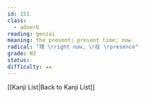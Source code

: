 ```yaml
---
id: 151
class:
  - adverb
reading: genzai
meaning: the present; present time; now
radical: "現 \rright now, \r在 \rpresence"
grade: N3
status:
difficulty: ★★
---
```

[[Kanji List|Back to Kanji List]]